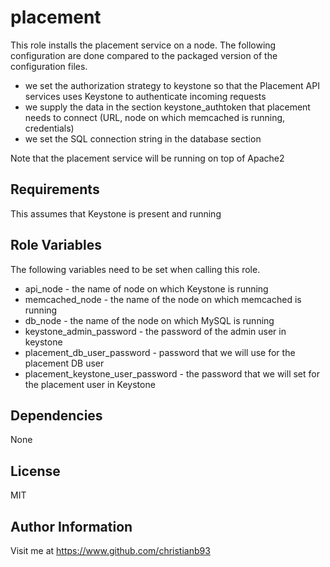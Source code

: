 placement
=========

This role installs the placement service on a node. The following configuration are done compared to the packaged version of the configuration files.

* we set the authorization strategy to keystone so that the Placement API services uses Keystone to authenticate incoming requests
* we supply the data in the section keystone_authtoken that placement needs to connect (URL, node on which memcached is running, credentials)
* we set the SQL connection string in the database section

Note that the placement service will be running on top of Apache2

Requirements
------------

This assumes that Keystone is present and running

Role Variables
--------------

The following variables need to be set when calling this role.

* api_node - the name of node on which Keystone is running  
* memcached_node - the name of the node on which memcached is running
* db_node - the name of the node on which MySQL is running
* keystone_admin_password - the password of the admin user in keystone
* placement_db_user_password - password that we will use for the placement DB user
* placement_keystone_user_password - the password that we will set for the placement user in Keystone

Dependencies
------------

None


License
-------

MIT

Author Information
------------------

Visit me at https://www.github.com/christianb93
